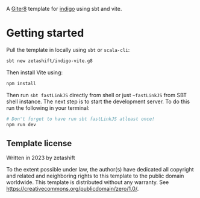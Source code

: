 A [Giter8](https://www.foundweekends.org/giter8/) template for [indigo](https://indigoengine.io/) using sbt and vite. 

# Getting started

Pull the template in locally using `sbt` or `scala-cli`:

```sh
sbt new zetashift/indigo-vite.g8
```

Then install Vite using:

```sh
npm install
```

Then run `sbt fastLinkJS` directly from shell or just `~fastLinkJS` from SBT shell instance.
The next step is to start the development server. To do this run the following in your terminal: 

```sh
# Don't forget to have run sbt fastLinkJS atleast once!
npm run dev
```

Template license
----------------
Written in 2023 by zetashift

To the extent possible under law, the author(s) have dedicated all copyright and related
and neighboring rights to this template to the public domain worldwide.
This template is distributed without any warranty. See <https://creativecommons.org/publicdomain/zero/1.0/>.
 
